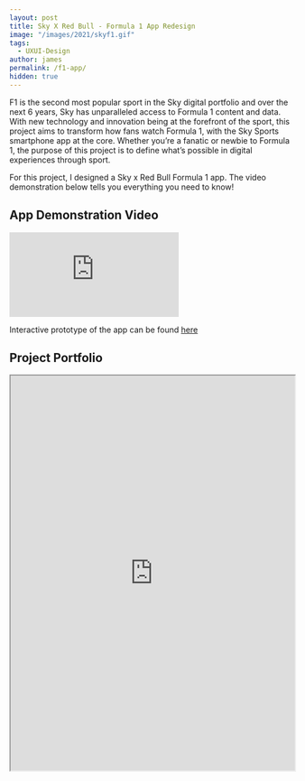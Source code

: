 ```yaml
---
layout: post
title: Sky X Red Bull - Formula 1 App Redesign
image: "/images/2021/skyf1.gif"
tags:
  - UXUI-Design
author: james
permalink: /f1-app/
hidden: true
---
```


F1 is the second most popular sport in the Sky digital portfolio and over the next 6 years, Sky has unparalleled access to Formula 1 content and data. With new technology and innovation being at the forefront of the sport, this project aims to transform how fans watch Formula 1, with the Sky Sports smartphone app at the core. Whether you’re a fanatic or newbie to Formula 1, the purpose of this project is to define what’s possible in digital experiences through sport.

For this project, I designed a Sky x Red Bull Formula 1 app. The video demonstration below tells you everything you need to know!

## App Demonstration Video

<iframe src='https://www.youtube.com/embed/ZqGcec5GurU?autoplay=0&loop=1' frameborder='0' allowfullscreen></iframe>

Interactive prototype of the app can be found [here](https://xd.adobe.com/embed/26904f2a-a592-4b2c-7f83-cb2a02e2e0f1-50a1/)

## Project Portfolio

<iframe src="https://drive.google.com/file/d/1GZTsJw1MUqv8Te5l1KJaGMuMO9oe_WB4/preview" width="100%" height="700"></iframe>
